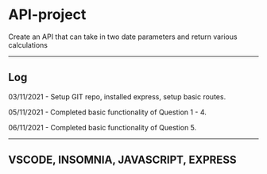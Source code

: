 # API-project

Create an API that can take in two date parameters and return various calculations

---

## Log

03/11/2021 - Setup GIT repo, installed express, setup basic routes.

05/11/2021 - Completed basic functionality of Question 1 - 4.

06/11/2021 - Completed basic functionality of Question 5.


--- 


## VSCODE, INSOMNIA, JAVASCRIPT, EXPRESS

